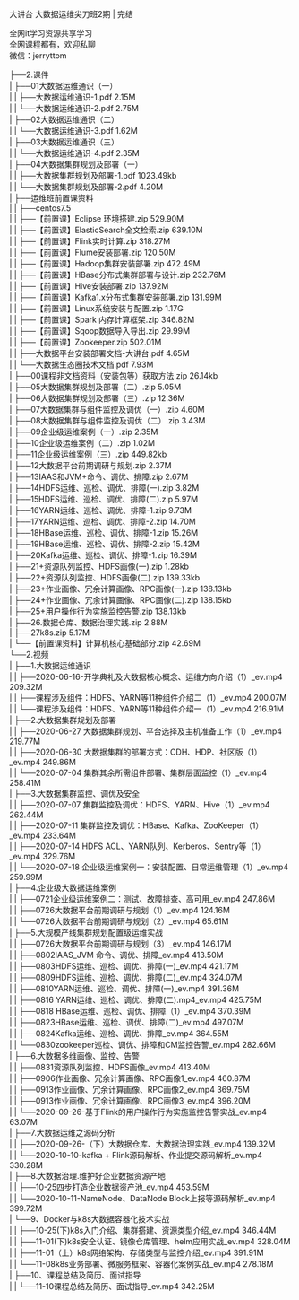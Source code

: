大讲台 大数据运维尖刀班2期 | 完结

全网it学习资源共享学习<br>全网课程都有，欢迎私聊<br>微信：jerryttom<br>

├──2.课件<br> | ├──01大数据运维通识（一）<br> | | ├──大数据运维通识-1.pdf 2.15M<br> | | └──大数据运维通识-2.pdf 2.75M<br> | ├──02大数据运维通识（二）<br> | | └──大数据运维通识-3.pdf 1.62M<br> | ├──03大数据运维通识（三）<br> | | └──大数据运维通识-4.pdf 2.35M<br> | ├──04大数据集群规划及部署（一）<br> | | ├──大数据集群规划及部署-1.pdf 1023.49kb<br> | | └──大数据集群规划及部署-2.pdf 4.20M<br> | ├──运维班前置课资料<br> | | ├──centos7.5<br> | | ├──【前置课】Eclipse 环境搭建.zip 529.90M<br> | | ├──【前置课】ElasticSearch全文检索.zip 639.10M<br> | | ├──【前置课】Flink实时计算.zip 318.27M<br> | | ├──【前置课】Flume安装部署.zip 120.50M<br> | | ├──【前置课】Hadoop集群安装部署.zip 472.49M<br> | | ├──【前置课】HBase分布式集群部署与设计.zip 232.76M<br> | | ├──【前置课】Hive安装部署.zip 137.92M<br> | | ├──【前置课】Kafka1.x分布式集群安装部署.zip 131.99M<br> | | ├──【前置课】Linux系统安装与配置.zip 1.17G<br> | | ├──【前置课】Spark 内存计算框架.zip 346.82M<br> | | ├──【前置课】Sqoop数据导入导出.zip 29.99M<br> | | ├──【前置课】Zookeeper.zip 502.01M<br> | | ├──大数据平台安装部署文档-大讲台.pdf 4.65M<br> | | └──大数据生态圈技术文档.pdf 7.93M<br> | ├──00课程非文档资料（安装包等）获取方法.zip 26.14kb<br> | ├──05大数据集群规划及部署（二）.zip 5.05M<br> | ├──06大数据集群规划及部署（三）.zip 12.36M<br> | ├──07大数据集群与组件监控及调优（一）.zip 4.60M<br> | ├──08大数据集群与组件监控及调优（二）.zip 3.43M<br> | ├──09企业级运维案例（一）.zip 2.35M<br> | ├──10企业级运维案例（二）.zip 1.02M<br> | ├──11企业级运维案例（三）.zip 449.82kb<br> | ├──12大数据平台前期调研与规划.zip 2.37M<br> | ├──13IAAS和JVM+命令、调优、排障.zip 2.67M<br> | ├──14HDFS运维、巡检、调优、排障(一).zip 3.82M<br> | ├──15HDFS运维、巡检、调优、排障(二).zip 5.97M<br> | ├──16YARN运维、巡检、调优、排障-1.zip 9.73M<br> | ├──17YARN运维、巡检、调优、排障-2.zip 14.70M<br> | ├──18HBase运维、巡检、调优、排障-1.zip 15.26M<br> | ├──19HBase运维、巡检、调优、排障-2.zip 15.42M<br> | ├──20Kafka运维、巡检、调优、排障-1.zip 16.39M<br> | ├──21+资源队列监控、HDFS画像(一).zip 1.28kb<br> | ├──22+资源队列监控、HDFS画像(二).zip 139.33kb<br> | ├──23+作业画像、冗余计算画像、RPC画像(一).zip 138.13kb<br> | ├──24+作业画像、冗余计算画像、RPC画像(二).zip 138.15kb<br> | ├──25+用户操作行为实施监控告警.zip 138.13kb<br> | ├──26.数据仓库、数据治理实践.zip 2.88M<br> | ├──27k8s.zip 5.17M<br> | └──【前置课资料】计算机核心基础部分.zip 42.69M<br> └──2.视频<br> | ├──1.大数据运维通识<br> | | ├──2020-06-16-开学典礼及大数据核心概念、运维方向介绍（1）_ev.mp4 209.32M<br> | | ├──课程涉及组件：HDFS、YARN等11种组件介绍二（1）_ev.mp4 200.07M<br> | | └──课程涉及组件：HDFS、YARN等11种组件介绍一（1）_ev.mp4 216.91M<br> | ├──2.大数据集群规划及部署<br> | | ├──2020-06-27 大数据集群规划、平台选择及主机准备工作（1）_ev.mp4 219.77M<br> | | ├──2020-06-30 大数据集群的部署方式：CDH、HDP、社区版（1）_ev.mp4 249.86M<br> | | └──2020-07-04 集群其余所需组件部署、集群层面监控（1）_ev.mp4 258.41M<br> | ├──3.大数据集群监控、调优及安全<br> | | ├──2020-07-07 集群监控及调优：HDFS、YARN、Hive（1）_ev.mp4 262.44M<br> | | ├──2020-07-11 集群监控及调优：HBase、Kafka、ZooKeeper（1）_ev.mp4 233.64M<br> | | ├──2020-07-14 HDFS ACL、YARN队列、Kerberos、Sentry等（1）_ev.mp4 329.76M<br> | | └──2020-07-18 企业级运维案例一：安装配置、日常运维管理（1）_ev.mp4 259.99M<br> | ├──4.企业级大数据运维案例<br> | | ├──0721企业级运维案例二：测试、故障排查、高可用_ev.mp4 247.86M<br> | | ├──0726大数据平台前期调研与规划（1）_ev.mp4 124.16M<br> | | └──0726大数据平台前期调研与规划（2）_ev.mp4 65.61M<br> | ├──5.大规模产线集群规划配置级运维实战<br> | | ├──0726大数据平台前期调研与规划（3）_ev.mp4 146.17M<br> | | ├──0802IAAS_JVM 命令、调优、排障_ev.mp4 413.50M<br> | | ├──0803HDFS运维、巡检、调优、排障(一)_ev.mp4 421.17M<br> | | ├──0809HDFS运维、巡检、调优、排障(二)_ev.mp4 324.07M<br> | | ├──0810YARN运维、巡检、调优、排障(一)_ev.mp4 391.36M<br> | | ├──0816 YARN运维、巡检、调优、排障(二).mp4_ev.mp4 425.75M<br> | | ├──0818 HBase运维、巡检、调优、排障（1）_ev.mp4 370.39M<br> | | ├──0823HBase运维、巡检、调优、排障(二)_ev.mp4 497.07M<br> | | ├──0824Kafka运维、巡检、调优、排障_ev.mp4 364.55M<br> | | └──0830zookeeper巡检、调优、排障和CM监控告警_ev.mp4 282.66M<br> | ├──6.大数据多维画像、监控、告警<br> | | ├──0831资源队列监控、HDFS画像_ev.mp4 413.40M<br> | | ├──0906作业画像、冗余计算画像、RPC画像1_ev.mp4 460.87M<br> | | ├──0913作业画像、冗余计算画像、RPC画像2_ev.mp4 369.75M<br> | | ├──0913作业画像、冗余计算画像、RPC画像3_ev.mp4 396.20M<br> | | └──2020-09-26-基于Flink的用户操作行为实施监控告警实战_ev.mp4 63.07M<br> | ├──7.大数据运维之源码分析<br> | | ├──2020-09-26-（下）大数据仓库、大数据治理实践_ev.mp4 139.32M<br> | | └──2020-10-10-kafka + Flink源码解析、作业提交源码解析_ev.mp4 330.28M<br> | ├──8.大数据治理.维护好企业数据资源产地<br> | | ├──10-25四步打造企业数据资产池_ev.mp4 453.59M<br> | | └──2020-10-11-NameNode、DataNode Block上报等源码解析_ev.mp4 399.72M<br> | └──9、Docker与k8s大数据容器化技术实战<br> | | ├──10-25(下)k8s入门介绍、集群搭建、资源类型介绍_ev.mp4 346.44M<br> | | ├──11-01(下)k8s安全认证、镜像仓库管理、helm应用实战_ev.mp4 328.04M<br> | | ├──11-01（上）k8s网络架构、存储类型与监控介绍_ev.mp4 391.91M<br> | | └──11-08k8s业务部署、微服务框架、容器化案例实战_ev.mp4 278.18M<br> | ├──10、课程总结及简历、面试指导<br> | | └──11-10课程总结及简历、面试指导_ev.mp4 342.25M